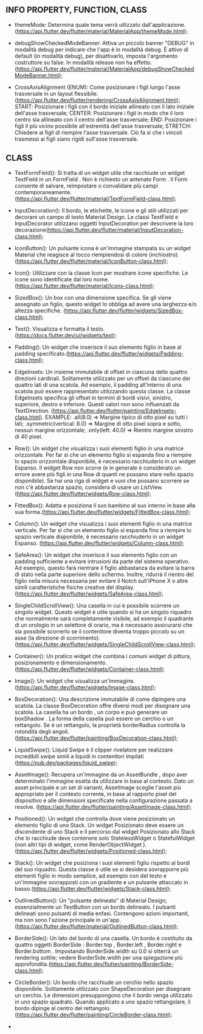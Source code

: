 


## INFO PROPERTY, FUNCTION, CLASS
- themeMode: Determina quale tema verrà utlizzato dall'applicazione. (https://api.flutter.dev/flutter/material/MaterialApp/themeMode.html);

- debugShowCheckedModeBanner: Attiva un piccolo banner "DEBUG" in modalità debug per indicare che l'app è in modalità debug. È attivo di default (in modalità debug),
                              per disattivarlo, imposta l'argomento costruttore su false. In modalità release non ha effetto.(https://api.flutter.dev/flutter/material/MaterialApp/debugShowCheckedModeBanner.html);

- CrossAxisAlignment (ENUM): Come posizionare i figli lungo l'asse trasversale in un layout flessibile. (https://api.flutter.dev/flutter/rendering/CrossAxisAlignment.html);
    START: Posizionare i figli con il bordo iniziale allineato con il lato iniziale dell'asse trasversale;
    CENTER: Posizionare i figli in modo che il loro centro sia allineato con il centro dell'asse trasversale;
    END: Posizionare i figli il più vicino possibile all'estremità dell'asse trasversale;
    STRETCH: Chiedere ai figli di riempire l'asse trasversale. Ciò fa sì che i vincoli trasmessi ai figli siano rigidi sull'asse trasversale.
    
  
## CLASS
- TextFormField(): Si tratta di un widget utile che racchiude un widget TextField in un FormField . Non è richiesto un antenato Form . 
                   Il Form consente di salvare, reimpostare o convalidare più campi contemporaneamente. (https://api.flutter.dev/flutter/material/TextFormField-class.html);

- InputDecoration(): Il bordo, le etichette, le icone e gli stili utilizzati per decorare un campo di testo Material Design.
                     Le classi TextField e InputDecorator utilizzano oggetti InputDecoration per descrivere la loro decorazione(https://api.flutter.dev/flutter/material/InputDecoration-class.html);

- IconButton(): Un pulsante icona è un'immagine stampata su un widget Material che reagisce al tocco riempiendosi di colore (inchiostro).(https://api.flutter.dev/flutter/material/IconButton-class.html); 

- Icon(): Utilizzare con la classe Icon per mostrare icone specifiche. Le icone sono identificate dal loro nome. (https://api.flutter.dev/flutter/material/Icons-class.html);

- SizedBox(): Un box con una dimensione specifica. Se gli viene assegnato un figlio, questo widget lo obbliga ad avere una larghezza e/o altezza specifiche. (https://api.flutter.dev/flutter/widgets/SizedBox-class.html);

- Text(): Visualizza e formatta il testo.(https://docs.flutter.dev/ui/widgets/text);

- Padding(): Un widget che inserisce il suo elemento figlio in base al padding specificato.(https://api.flutter.dev/flutter/widgets/Padding-class.html);

- EdgeInsets: Un insieme immutabile di offset in ciascuna delle quattro direzioni cardinali. Solitamente utilizzato per un offset da ciascuno dei quattro lati di una scatola. 
                Ad esempio, il padding all'interno di una scatola può essere rappresentato utilizzando questa classe.
                La classe EdgeInsets specifica gli offset in termini di bordi visivi, sinistro, superiore, destro e inferiore. Questi valori non sono influenzati da TextDirection.
                (https://api.flutter.dev/flutter/painting/EdgeInsets-class.html).
                EXAMPLE:
                 .all(8.0) => Margine tipico di otto pixel su tutti i lati;
                 .symmetric(vertical: 8.0) => Margine di otto pixel sopra e sotto, nessun margine orizzontale;
                 .only(left: 40.0) => Rientro margine sinistro di 40 pixel.

- Row(): Un widget che visualizza i suoi elementi figlio in una matrice orizzontale. Per far sì che un elemento figlio si espanda fino a riempire lo spazio orizzontale disponibile, è necessario racchiuderlo in un widget Espanso.
  Il widget Row non scorre (e in generale è considerato un errore avere più figli in una Row di quanti ne possano stare nello spazio disponibile). Se hai una riga di widget e vuoi che possano scorrere se non c'è abbastanza spazio, considera di usare un ListView.
  (https://api.flutter.dev/flutter/widgets/Row-class.html);

- FittedBox(): Adatta e posiziona il suo bambino al suo interno in base alla sua forma.(https://api.flutter.dev/flutter/widgets/FittedBox-class.html);

- Column(): Un widget che visualizza i suoi elementi figlio in una matrice verticale. Per far sì che un elemento figlio si espanda fino a riempire lo spazio verticale disponibile, è necessario racchiuderlo in un widget Espanso. (https://api.flutter.dev/flutter/widgets/Column-class.html);

- SafeArea(): Un widget che inserisce il suo elemento figlio con un padding sufficiente a evitare intrusioni da parte del sistema operativo. Ad esempio, questo farà rientrare il figlio abbastanza da evitare la barra di stato nella parte superiore dello schermo.
              Inoltre, ridurrà il rientro del figlio nella misura necessaria per evitare il Notch sull'iPhone X o altre simili caratteristiche fisiche creative del display. (https://api.flutter.dev/flutter/widgets/SafeArea-class.html);

- SingleChildScrollView(): Una casella in cui è possibile scorrere un singolo widget. Questo widget è utile quando si ha un singolo riquadro che normalmente sarà completamente visibile, ad esempio il quadrante di un orologio in un selettore di orario, 
                           ma è necessario assicurarsi che sia possibile scorrerlo se il contenitore diventa troppo piccolo su un asse (la direzione di scorrimento).(https://api.flutter.dev/flutter/widgets/SingleChildScrollView-class.html);

- Container(): Un pratico widget che combina i comuni widget di pittura, posizionamento e dimensionamento. (https://api.flutter.dev/flutter/widgets/Container-class.html);

- Image(): Un widget che visualizza un'immagine. (https://api.flutter.dev/flutter/widgets/Image-class.html);

- BoxDecoration(): Una descrizione immutabile di come dipingere una scatola. La classe BoxDecoration offre diversi modi per disegnare una scatola.
                   La casella ha un bordo , un corpo e può generare un boxShadow . La forma della casella può essere un cerchio o un rettangolo. Se è un rettangolo, la proprietà borderRadius controlla la rotondità degli angoli.(https://api.flutter.dev/flutter/painting/BoxDecoration-class.html);

- LiquidSwipe():  Liquid Swipe è il clipper rivelatore per realizzare incredibili swipe simili a liquidi in contenitori impilati (https://pub.dev/packages/liquid_swipe);

- AssetImage(): Recupera un'immagine da un AssetBundle , dopo aver determinato l'immagine esatta da utilizzare in base al contesto. Dato un asset principale e un set di varianti, 
                AssetImage sceglie l'asset più appropriato per il contesto corrente, in base al rapporto pixel del dispositivo e alle dimensioni specificate nella configurazione passata a resolve. (https://api.flutter.dev/flutter/painting/AssetImage-class.html);

- Positioned(): Un widget che controlla dove viene posizionato un elemento figlio di uno Stack. Un widget Posizionato deve essere un discendente di uno Stack e il percorso dal widget Posizionato 
                allo Stack che lo racchiude deve contenere solo StatelessWidget o StatefulWidget (non altri tipi di widget, come RenderObjectWidget ).(https://api.flutter.dev/flutter/widgets/Positioned-class.html);

- Stack(): Un widget che posiziona i suoi elementi figlio rispetto ai bordi del suo riquadro. Questa classe è utile se si desidera sovrapporre più elementi figlio in modo semplice, 
           ad esempio con del testo e un'immagine sovrapposti con un gradiente e un pulsante attaccato in basso.(https://api.flutter.dev/flutter/widgets/Stack-class.html);

- OutlinedButton(): Un "pulsante delineato" di Material Design; essenzialmente un TextButton con un bordo delineato. I pulsanti delineati sono pulsanti di media enfasi. 
                    Contengono azioni importanti, ma non sono l'azione principale in un'app. (https://api.flutter.dev/flutter/material/OutlinedButton-class.html);

- BorderSide(): Un lato del bordo di una casella. Un bordo è costituito da quattro oggetti BorderSide : Border.top , Border.left , Border.right e Border.bottom .
                Impostando BorderSide.width su 0.0 si otterrà un rendering sottile; vedere BorderSide.width per una spiegazione più approfondita.(https://api.flutter.dev/flutter/painting/BorderSide-class.html);

- CircleBorder(): Un bordo che racchiude un cerchio nello spazio disponibile. Solitamente utilizzato con ShapeDecoration per disegnare un cerchio.
                  Le dimensioni presuppongono che il bordo venga utilizzato in uno spazio quadrato. Quando applicato a uno spazio rettangolare, il bordo dipinge al centro del rettangolo.(https://api.flutter.dev/flutter/painting/CircleBorder-class.html);

- 
